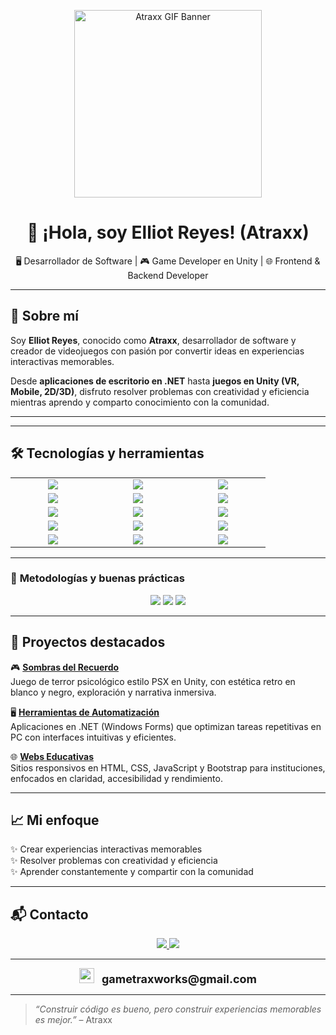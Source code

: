 <p align="center">
  <img src="https://media.giphy.com/media/v1.Y2lkPTc5MGI3NjExYjg0YmZkOTJhYmU3YmI0OGU1NzgxNzRkNjQxYzEyOWEyOGI4NzNjMiZjdD1n/13HgwGsXF0aiGY/giphy.gif" width="300" alt="Atraxx GIF Banner"/>
</p>

<h1 align="center">👋 ¡Hola, soy Elliot Reyes! (Atraxx)</h1>

<p align="center">
🖥️ Desarrollador de Software | 🎮 Game Developer en Unity | 🌐 Frontend & Backend Developer
</p>

---

## 🚀 Sobre mí

Soy **Elliot Reyes**, conocido como **Atraxx**, desarrollador de software y creador de videojuegos con pasión por convertir ideas en experiencias interactivas memorables.

Desde **aplicaciones de escritorio en .NET** hasta **juegos en Unity (VR, Mobile, 2D/3D)**, disfruto resolver problemas con creatividad y eficiencia mientras aprendo y comparto conocimiento con la comunidad.

---

---

## 🛠️ Tecnologías y herramientas

<table align="center">
  <tr>
    <td align="center" width="120">
      <img src="https://img.shields.io/badge/C%23-239120?style=for-the-badge&logo=c-sharp&logoColor=white" />
    </td>
    <td align="center" width="120">
      <img src="https://img.shields.io/badge/Unity-000000?style=for-the-badge&logo=unity&logoColor=white" />
    </td>
    <td align="center" width="120">
      <img src="https://img.shields.io/badge/.NET-512BD4?style=for-the-badge&logo=dotnet&logoColor=white" />
    </td>
  </tr>
  <tr>
    <td align="center" width="120">
      <img src="https://img.shields.io/badge/HTML5-E34F26?style=for-the-badge&logo=html5&logoColor=white" />
    </td>
    <td align="center" width="120">
      <img src="https://img.shields.io/badge/CSS3-1572B6?style=for-the-badge&logo=css3&logoColor=white" />
    </td>
    <td align="center" width="120">
      <img src="https://img.shields.io/badge/JavaScript-F7DF1E?style=for-the-badge&logo=javascript&logoColor=black" />
    </td>
  </tr>
  <tr>
    <td align="center" width="120">
      <img src="https://img.shields.io/badge/Bootstrap-563D7C?style=for-the-badge&logo=bootstrap&logoColor=white" />
    </td>
    <td align="center" width="120">
      <img src="https://img.shields.io/badge/Eleventy-000000?style=for-the-badge" />
    </td>
    <td align="center" width="120">
      <img src="https://img.shields.io/badge/MySQL-4479A1?style=for-the-badge&logo=mysql&logoColor=white" />
    </td>
  </tr>
  <tr>
    <td align="center" width="120">
      <img src="https://img.shields.io/badge/PHP-777BB4?style=for-the-badge&logo=php&logoColor=white" />
    </td>
    <td align="center" width="120">
      <img src="https://img.shields.io/badge/Nunjucks-5B83AD?style=for-the-badge&logo=nunjucks&logoColor=white" />
    </td>
    <td align="center" width="120">
      <img src="https://img.shields.io/badge/Git-F05032?style=for-the-badge&logo=git&logoColor=white" />
    </td>
  </tr>
  <tr>
    <td align="center" width="120">
      <img src="https://img.shields.io/badge/GitHub-181717?style=for-the-badge&logo=github&logoColor=white" />
    </td>
    <td align="center" width="120">
      <img src="https://img.shields.io/badge/GitHub%20Desktop-4183C4?style=for-the-badge&logo=github&logoColor=white" />
    </td>
    <td align="center" width="120">
      <img src="https://img.shields.io/badge/Clean%20Code-000000?style=for-the-badge&logo=codefactor&logoColor=white" />
    </td>
  </tr>

</table>

---

### 🧩 **Metodologías y buenas prácticas**
<p align="center">
  <img src="https://img.shields.io/badge/SCRUM-6DB33F?style=for-the-badge&logo=scrumalliance&logoColor=white" />
  <img src="https://img.shields.io/badge/Clean%20Code-000000?style=for-the-badge&logo=codefactor&logoColor=white" />
  <img src="https://img.shields.io/badge/Patrones%20de%20Diseño-FF6F00?style=for-the-badge&logo=design&logoColor=white" />
</p>


---

## 🌟 Proyectos destacados

🎮 [**Sombras del Recuerdo**](https://atraxxdev.itch.io/)  
Juego de terror psicológico estilo PSX en Unity, con estética retro en blanco y negro, exploración y narrativa inmersiva.

🖥️ [**Herramientas de Automatización**](https://github.com/AtraxxDev)  
Aplicaciones en .NET (Windows Forms) que optimizan tareas repetitivas en PC con interfaces intuitivas y eficientes.

🌐 [**Webs Educativas**](https://github.com/AtraxxDev)  
Sitios responsivos en HTML, CSS, JavaScript y Bootstrap para instituciones, enfocados en claridad, accesibilidad y rendimiento.

---

## 📈 Mi enfoque

✨ Crear experiencias interactivas memorables  
✨ Resolver problemas con creatividad y eficiencia  
✨ Aprender constantemente y compartir con la comunidad

---

## 📬 Contacto

<p align="center">
  <a href="https://www.linkedin.com/in/elliotreyes/">
    <img src="https://img.shields.io/badge/LinkedIn-Elliot%20Reyes-0077B5?style=for-the-badge&logo=linkedin&logoColor=white" />
  </a>
  <a href="https://atraxxdev.itch.io/">
    <img src="https://img.shields.io/badge/Itch.io-AtraxxDev-FA5C5C?style=for-the-badge&logo=itchdotio&logoColor=white" />
  </a>
</p>

---

<p align="center">
  <img src="https://img.icons8.com/color/48/000000/gmail-new.png" width="24" />
  <span style="font-size: 18px; margin-left: 8px;">
    <strong>gametraxworks@gmail.com</strong>
  </span>
</p>

---

> *“Construir código es bueno, pero construir experiencias memorables es mejor.”* – Atraxx
